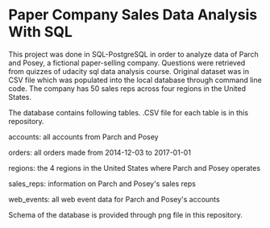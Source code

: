 # Paper Company Sales Data Analysis With SQL

This project was done in SQL-PostgreSQL in order to analyze data of Parch and Posey, a fictional paper-selling company. Questions were retrieved from quizzes of udacity sql data analysis course.
Original dataset was in CSV file which was populated into the local database through command line code. The company has 50 sales reps across four regions in the United States.

The database contains following tables. .CSV file for each table is in this repository.

accounts: all accounts from Parch and Posey

orders: all orders made from 2014-12-03 to 2017-01-01

regions: the 4 regions in the United States where Parch and Posey operates

sales_reps: information on Parch and Posey's sales reps

web_events: all web event data for Parch and Posey's accounts

Schema of the database is provided through png file in this repository.
